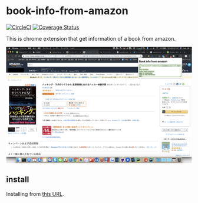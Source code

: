 # book-info-from-amazon
[![CircleCI](https://circleci.com/gh/korosuke613/book-info-from-amazon/tree/master.svg?style=svg)](https://circleci.com/gh/korosuke613/book-info-from-amazon/tree/master) [![Coverage Status](https://coveralls.io/repos/github/korosuke613/book-info-from-amazon/badge.svg?branch=master)](https://coveralls.io/github/korosuke613/book-info-from-amazon?branch=master)

This is chrome extension that get information of a book from amazon.

![イメージ画像](image.png)

## install
Installing from [this URL](https://chrome.google.com/webstore/detail/bifa-book-info-from-amazo/bkhaeipigknfhmbkcoingjepncjpaedl).
